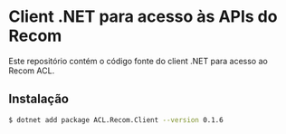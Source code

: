 # Client .NET para acesso às APIs do Recom

Este repositório contém o código fonte do client .NET para acesso ao Recom ACL.

## Instalação
```sh
$ dotnet add package ACL.Recom.Client --version 0.1.6
```
